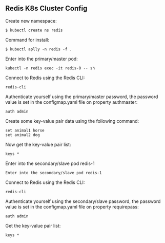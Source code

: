 ## Redis K8s Cluster Config

Create new namespace:

```
$ kubectl create ns redis
```

Command for install:

```
$ kubectl aplly -n redis -f .
```

Enter into the primary/master pod:

```
kubectl -n redis exec -it redis-0 -- sh
```

Connect to Redis using the Redis CLI:

```
redis-cli 
```

Authenticate yourself using the primary/master password, the password value is set in the configmap.yaml file on property authmaster:

```
auth admin
```

Create some key-value pair data using the following command:

```
set animal1 horse
set animal2 dog
```

Now get the key-value pair list:

```
keys *
```

Enter into the secondary/slave pod redis-1

```
Enter into the secondary/slave pod redis-1
```

Connect to Redis using the Redis CLI:
```
redis-cli 
```

Authenticate yourself using the secondary/slave password, the password value is set in the configmap.yaml file on property requirepass:

```
auth admin
```

Get the key-value pair list:

```
keys *
```